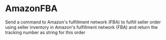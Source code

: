 # AmazonFBA
Send a command to Amazon's fulfillment network (FBA) to fulfill seller order using
seller inventory in Amazon's fulfillment network (FBA) and return the tracking number as string for
this order
